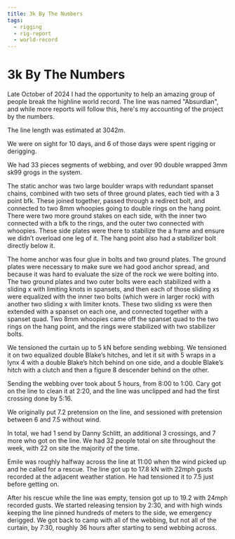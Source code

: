 ```yaml
---
title: 3k By The Numbers
tags:
  - rigging
  - rig-report
  - world-record
---
```


# 3k By The Numbers

Late October of 2024 I had the opportunity to help an amazing group of people break the highline world record. The line was named "Absurdian", and while more reports will follow this, here's my accounting of the project by the numbers.

The line length was estimated at 3042m.


We were on sight for 10 days, and 6 of those days were spent rigging or derigging. 


We had 33 pieces segments of webbing, and over 90 double wrapped 3mm sk99 grogs in the system.


The static anchor was two large boulder wraps with redundant spanset chains, combined with two sets of three ground plates, each tied with a 3 point bfk. These joined together, passed through a redirect bolt, and connected to two 8mm whoopies going to double rings on the hang point. There were two more ground stakes on each side, with the inner two connected with a bfk to the rings, and the outer two connected with whoopies. These side plates were there to stabilize the a frame and ensure we didn’t overload one leg of it. The hang point also had a stabilizer bolt directly below it.


The home anchor was four glue in bolts and two ground plates. The ground plates were necessary to make sure we had good anchor spread, and because it was hard to evaluate the size of the rock we were bolting into. The two ground plates and two outer bolts were each stabilized with a sliding x with limiting knots in spansets, and then each of those sliding xs were equalized with the inner two bolts (which were in larger rock) with another two sliding x with limiter knots. These two sliding xs were then extended with a spanset on each one, and connected together with a spanset quad. Two 8mm whoopies came off the spanset quad to the two rings on the hang point, and the rings were stabilized with two stabilizer bolts.


We tensioned the curtain up to 5 kN before sending webbing. We tensioned it on two equalized double Blake’s hitches, and let it sit with 5 wraps in a lynx 4 with a double Blake’s hitch behind on one side, and a double Blake’s hitch with a clutch and then a figure 8 descender behind on the other.


Sending the webbing over took about 5 hours, from 8:00 to 1:00. Cary got on the line to clean it at 2:20, and the line was unclipped and had the first crossing done by 5:16.


We originally put 7.2 pretension on the line, and sessioned with pretension between 6 and 7.5 without wind.


In total, we had 1 send by Danny Schlitt, an additional 3 crossings, and 7 more who got on the line. We had 32 people total on site throughout the week, with 22 on site the majority of the time. 


Emile was roughly halfway across the line at 11:00 when the wind picked up and he called for a rescue. The line got up to 17.8 kN with 22mph gusts recorded at the adjacent weather station. He had tensioned it to 7.5 just before getting on.

After his rescue while the line was empty, tension got up to 19.2 with 24mph recorded gusts. We started releasing tension by 2:30, and with high winds keeping the line pinned hundreds of meters to the side, we emergency derigged. We got back to camp with all of the webbing, but not all of the curtain, by 7:30, roughly 36 hours after starting to send webbing across.